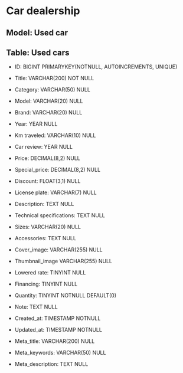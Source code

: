 # Car dealership



## Model: Used car



## Table: Used cars



- ID:                            BIGINT                PRIMARYKEY(NOTNULL, AUTOINCREMENTS, UNIQUE)

- Title:                         VARCHAR(200)          NOT NULL

- Category:                      VARCHAR(50)           NULL

- Model:                         VARCHAR(20)           NULL

- Brand:                         VARCHAR(20)           NULL

- Year:                          YEAR                  NULL

- Km traveled:                   VARCHAR(10)           NULL

- Car review:                    YEAR                  NULL

- Price:                         DECIMAL(8,2)          NULL

- Special_price:                 DECIMAL(8,2)          NULL

- Discount:                      FLOAT(3,1)            NULL

- License plate:                 VARCHAR(7)            NULL

- Description:                   TEXT                  NULL

- Technical specifications:      TEXT                  NULL

- Sizes:                         VARCHAR(20)           NULL

- Accessories:                   TEXT                  NULL

- Cover_image:                   VARCHAR(255)          NULL

- Thumbnail_image                VARCHAR(255)          NULL

- Lowered rate:                  TINYINT               NULL

- Financing:                     TINYINT               NULL

- Quantity:                      TINYINT               NOTNULL DEFAULT(0)

- Note:                          TEXT                  NULL

- Created_at:                    TIMESTAMP             NOTNULL 

- Updated_at:                    TIMESTAMP             NOTNULL 

- Meta_title:                    VARCHAR(200)          NULL

- Meta_keywords:                 VARCHAR(50)           NULL

- Meta_description:              TEXT                  NULL